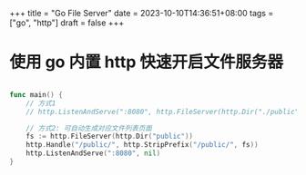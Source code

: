 +++
title = "Go File Server"
date = 2023-10-10T14:36:51+08:00
tags = ["go", "http"]
draft = false
+++

# 使用 go 内置 http 快速开启文件服务器

```go

func main() {
	// 方式1
	// http.ListenAndServe(":8080", http.FileServer(http.Dir("./public")))

	// 方式2: 可自动生成对应文件列表页面
	fs := http.FileServer(http.Dir("public"))
	http.Handle("/public/", http.StripPrefix("/public/", fs))
	http.ListenAndServe(":8080", nil)
}


```

